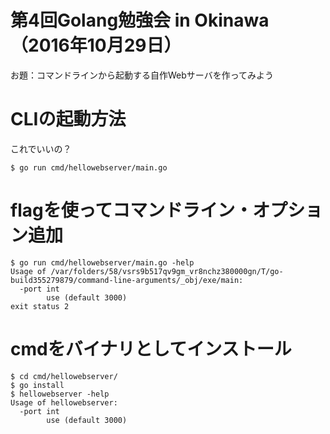 # 第4回Golang勉強会 in Okinawa （2016年10月29日）

お題：コマンドラインから起動する自作Webサーバを作ってみよう

# CLIの起動方法

これでいいの？

```
$ go run cmd/hellowebserver/main.go
```

# flagを使ってコマンドライン・オプション追加

```
$ go run cmd/hellowebserver/main.go -help
Usage of /var/folders/58/vsrs9b517qv9gm_vr8nchz380000gn/T/go-build355279879/command-line-arguments/_obj/exe/main:
  -port int
        use (default 3000)
exit status 2
```

# cmdをバイナリとしてインストール

```
$ cd cmd/hellowebserver/
$ go install
$ hellowebserver -help
Usage of hellowebserver:
  -port int
    	use (default 3000)
```
